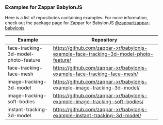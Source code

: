 ### Examples for Zappar BabylonJS

Here is a list of repositories containing examples. For more information, check out the package page for Zappar for BabylonJS [@zappar/zappar-babylonjs](https://www.npmjs.com/package/@zappar/zappar-babylonjs)


| Example      | Repository |
| ----------- | ----------- |
| face-tracking-3d-model-photo-feature | https://github.com/zappar-xr/babylonjs-example-face-tracking-3d-model-photo-feature/ |
| face-tracking-face-mesh | https://github.com/zappar-xr/babylonjs-example-face-tracking-face-mesh/ |
| image-tracking-3d-model | https://github.com/zappar-xr/babylonjs-example-image-tracking-3d-model/ |
| image-tracking-soft-bodies | https://github.com/zappar-xr/babylonjs-example-image-tracking-soft-bodies/ |
| instant-tracking-3d-model | https://github.com/zappar-xr/babylonjs-example-instant-tracking-3d-model/ |
